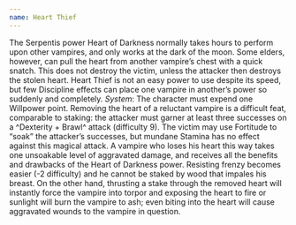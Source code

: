 ```yaml
---
name: Heart Thief
---
```


The Serpentis power Heart of Darkness normally takes hours to perform upon other vampires, and only works at the dark of the moon. Some elders, however, can pull the heart from another vampire’s chest with a quick snatch. This does not destroy the victim, unless the attacker then destroys the stolen heart. Heart Thief is not an easy power to use despite its speed, but few Discipline effects can place one vampire in another’s power so suddenly and completely.
_System_: The character must expend one Willpower point. Removing the heart of a reluctant vampire is a difficult feat, comparable to staking: the attacker must garner at least three successes on a ^Dexterity + Brawl^ attack (difficulty 9). The victim may use Fortitude to “soak” the attacker’s successes, but mundane Stamina has no effect against this magical attack. A vampire who loses his heart this way takes one unsoakable level of aggravated damage, and receives all the benefits and drawbacks of the Heart of Darkness power. Resisting frenzy becomes easier (-2 difficulty) and he cannot be staked by wood that impales his breast. On the other hand, thrusting a stake through the removed heart will instantly force the vampire into torpor and exposing the heart to fire or sunlight will burn the vampire to ash; even biting into the heart will cause aggravated wounds to the vampire in question.